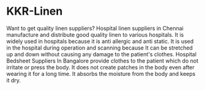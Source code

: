 # KKR-Linen
 Want to get quality linen suppliers? Hospital linen suppliers in Chennai manufacture and distribute good quality linen to various hospitals. It is widely used in hospitals because it is anti allergic and anti static. It is used in the hospital during operation and scanning because  It can be stretched up and down without causing any damage to the patient's clothes. Hospital Bedsheet Suppliers In Bangalore provide clothes to the patient which do not irritate or press the body. It does not create patches in the body even after wearing it for a long time. It absorbs the moisture from the body and keeps it dry.
